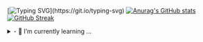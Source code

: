 [![Typing SVG](https://readme-typing-svg.demolab.com?font=Fira+Code&pause=1000&center=true&vCenter=true&multiline=true&random=false&width=435&height=100&lines=Hi!+I'm+Taewoo+Kim+;I'm+studying+SpringBoot+and+Unity.)](https://git.io/typing-svg)
[![Anurag's GitHub stats](https://github-readme-stats.vercel.app/api?username=taeng0720)](https://github.com/anuraghazra/github-readme-stats)
[![GitHub Streak](https://streak-stats.demolab.com?user=taeng0720&theme=dark&border_radius=2&date_format=M%20j%5B%2C%20Y%5D)](https://git.io/streak-stats)
<details>
<summary>
    - 🌱 I’m currently learning ...
</summary>
    ![js](https://img.shields.io/badge/JavaScript-F7DF1E?style=for-the-badge&logo=JavaScript&logoColor=white)
 ![js](https://img.shields.io/badge/JavaScript-F7DF1E?style=for-the-badge&logo=JavaScript&logoColor=white) 
    ![html](https://img.shields.io/badge/HTML5-E34F26?style=for-the-badge&logo=html5&logoColor=white) 
    ![css](https://img.shields.io/badge/CSS-239120?&style=for-the-badge&logo=css3&logoColor=white) 
    ![react](https://img.shields.io/badge/React-20232A?style=for-the-badge&logo=react&logoColor=61DAFB)  
![MySQL](https://img.shields.io/badge/mysql-%2300f.svg?style=for-the-badge&logo=mysql&logoColor=white) 
    ![java](https://img.shields.io/badge/Java-ED8B00?style=for-the-badge&logo=openjdk&logoColor=white) 
    ![c](https://img.shields.io/badge/C-00599C?style=for-the-badge&logo=c&logoColor=white) 
    ![python](https://img.shields.io/badge/Python-14354C?style=for-the-badge&logo=python&logoColor=white) 
    ![kotlin](https://img.shields.io/badge/Kotlin-0095D5?&style=for-the-badge&logo=kotlin&logoColor=white) 
    ![spring](https://img.shields.io/badge/Spring-6DB33F?style=for-the-badge&logo=spring&logoColor=white) 
</details>


